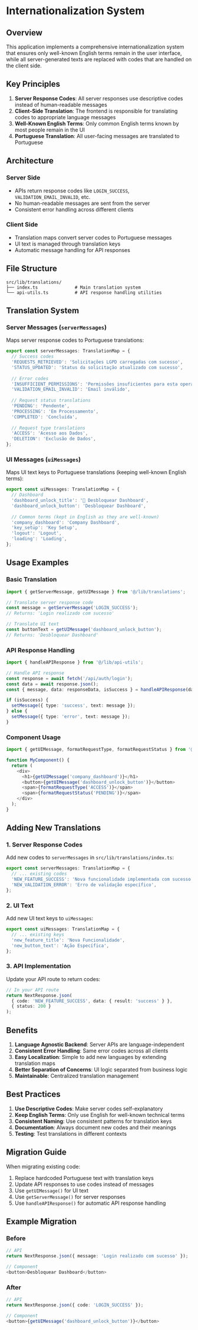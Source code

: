 # Internationalization System

## Overview

This application implements a comprehensive internationalization system that ensures only well-known English terms remain in the user interface, while all server-generated texts are replaced with codes that are handled on the client side.

## Key Principles

1. **Server Response Codes**: All server responses use descriptive codes instead of human-readable messages
2. **Client-Side Translation**: The frontend is responsible for translating codes to appropriate language messages
3. **Well-Known English Terms**: Only common English terms known by most people remain in the UI
4. **Portuguese Translation**: All user-facing messages are translated to Portuguese

## Architecture

### Server Side
- APIs return response codes like `LOGIN_SUCCESS`, `VALIDATION_EMAIL_INVALID`, etc.
- No human-readable messages are sent from the server
- Consistent error handling across different clients

### Client Side
- Translation maps convert server codes to Portuguese messages
- UI text is managed through translation keys
- Automatic message handling for API responses

## File Structure

```
src/lib/translations/
├── index.ts              # Main translation system
└── api-utils.ts          # API response handling utilities
```

## Translation System

### Server Messages (`serverMessages`)

Maps server response codes to Portuguese translations:

```typescript
export const serverMessages: TranslationMap = {
  // Success codes
  'REQUESTS_RETRIEVED': 'Solicitações LGPD carregadas com sucesso',
  'STATUS_UPDATED': 'Status da solicitação atualizado com sucesso',
  
  // Error codes
  'INSUFFICIENT_PERMISSIONS': 'Permissões insuficientes para esta operação',
  'VALIDATION_EMAIL_INVALID': 'Email inválido',
  
  // Request status translations
  'PENDING': 'Pendente',
  'PROCESSING': 'Em Processamento',
  'COMPLETED': 'Concluída',
  
  // Request type translations
  'ACCESS': 'Acesso aos Dados',
  'DELETION': 'Exclusão de Dados',
};
```

### UI Messages (`uiMessages`)

Maps UI text keys to Portuguese translations (keeping well-known English terms):

```typescript
export const uiMessages: TranslationMap = {
  // Dashboard
  'dashboard_unlock_title': '🔐 Desbloquear Dashboard',
  'dashboard_unlock_button': 'Desbloquear Dashboard',
  
  // Common terms (kept in English as they are well-known)
  'company_dashboard': 'Company Dashboard',
  'key_setup': 'Key Setup',
  'logout': 'Logout',
  'loading': 'Loading',
};
```

## Usage Examples

### Basic Translation

```typescript
import { getServerMessage, getUIMessage } from '@/lib/translations';

// Translate server response code
const message = getServerMessage('LOGIN_SUCCESS');
// Returns: 'Login realizado com sucesso'

// Translate UI text
const buttonText = getUIMessage('dashboard_unlock_button');
// Returns: 'Desbloquear Dashboard'
```

### API Response Handling

```typescript
import { handleAPIResponse } from '@/lib/api-utils';

// Handle API response
const response = await fetch('/api/auth/login');
const data = await response.json();
const { message, data: responseData, isSuccess } = handleAPIResponse(data);

if (isSuccess) {
  setMessage({ type: 'success', text: message });
} else {
  setMessage({ type: 'error', text: message });
}
```

### Component Usage

```typescript
import { getUIMessage, formatRequestType, formatRequestStatus } from '@/lib/translations';

function MyComponent() {
  return (
    <div>
      <h1>{getUIMessage('company_dashboard')}</h1>
      <button>{getUIMessage('dashboard_unlock_button')}</button>
      <span>{formatRequestType('ACCESS')}</span>
      <span>{formatRequestStatus('PENDING')}</span>
    </div>
  );
}
```

## Adding New Translations

### 1. Server Response Codes

Add new codes to `serverMessages` in `src/lib/translations/index.ts`:

```typescript
export const serverMessages: TranslationMap = {
  // ... existing codes
  'NEW_FEATURE_SUCCESS': 'Nova funcionalidade implementada com sucesso',
  'NEW_VALIDATION_ERROR': 'Erro de validação específico',
};
```

### 2. UI Text

Add new UI text keys to `uiMessages`:

```typescript
export const uiMessages: TranslationMap = {
  // ... existing keys
  'new_feature_title': 'Nova Funcionalidade',
  'new_button_text': 'Ação Específica',
};
```

### 3. API Implementation

Update your API route to return codes:

```typescript
// In your API route
return NextResponse.json(
  { code: 'NEW_FEATURE_SUCCESS', data: { result: 'success' } },
  { status: 200 }
);
```

## Benefits

1. **Language Agnostic Backend**: Server APIs are language-independent
2. **Consistent Error Handling**: Same error codes across all clients
3. **Easy Localization**: Simple to add new languages by extending translation maps
4. **Better Separation of Concerns**: UI logic separated from business logic
5. **Maintainable**: Centralized translation management

## Best Practices

1. **Use Descriptive Codes**: Make server codes self-explanatory
2. **Keep English Terms**: Only use English for well-known technical terms
3. **Consistent Naming**: Use consistent patterns for translation keys
4. **Documentation**: Always document new codes and their meanings
5. **Testing**: Test translations in different contexts

## Migration Guide

When migrating existing code:

1. Replace hardcoded Portuguese text with translation keys
2. Update API responses to use codes instead of messages
3. Use `getUIMessage()` for UI text
4. Use `getServerMessage()` for server responses
5. Use `handleAPIResponse()` for automatic API response handling

## Example Migration

### Before
```typescript
// API
return NextResponse.json({ message: 'Login realizado com sucesso' });

// Component
<button>Desbloquear Dashboard</button>
```

### After
```typescript
// API
return NextResponse.json({ code: 'LOGIN_SUCCESS' });

// Component
<button>{getUIMessage('dashboard_unlock_button')}</button>
```
